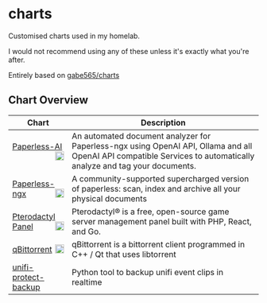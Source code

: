 # charts

Customised charts used in my homelab.

I would not recommend using any of these unless it's exactly what you're after.

Entirely based on [gabe565/charts](https://github.com/gabe565/charts)
## Chart Overview

| Chart | Description |
| ----- | ----------- |
| [Paperless-AI <img src='https://clusterzx.github.io/paperless-ai/ppai_icon.png' alt='paperless-ai icon' width='18px' align='right' loading='lazy'>](charts/paperless-ai/) | An automated document analyzer for Paperless-ngx using OpenAI API, Ollama and all OpenAI API compatible Services to automatically analyze and tag your documents. |
| [Paperless-ngx <img src='https://raw.githubusercontent.com/paperless-ngx/paperless-ngx/b948750/src-ui/src/assets/logo-notext.svg' alt='paperless-ngx icon' width='18px' align='right' loading='lazy'>](charts/paperless-ngx/) | A community-supported supercharged version of paperless: scan, index and archive all your physical documents |
| [Pterodactyl Panel <img src='https://pterodactyl.io/logos/pterry.svg' alt='pterodactyl-panel icon' width='18px' align='right' loading='lazy'>](charts/pterodactyl-panel/) | Pterodactyl® is a free, open-source game server management panel built with PHP, React, and Go. |
| [qBittorrent <img src='https://avatars.githubusercontent.com/u/2131270' alt='qbittorrent icon' width='18px' align='right' loading='lazy'>](charts/qbittorrent/) | qBittorrent is a bittorrent client programmed in C++ / Qt that uses libtorrent |
| [unifi-protect-backup ](charts/unifi-protect-backup/) | Python tool to backup unifi event clips in realtime |
